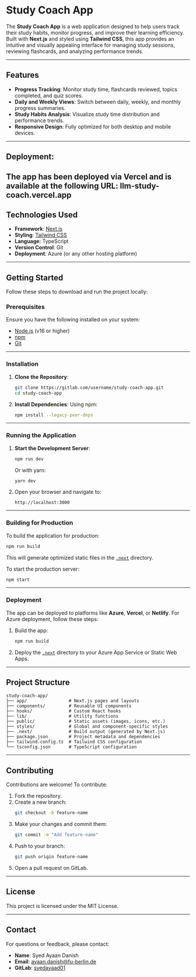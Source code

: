 # Study Coach App

The **Study Coach App** is a web application designed to help users track their study habits, monitor progress, and improve their learning efficiency. Built with **Next.js** and styled using **Tailwind CSS**, this app provides an intuitive and visually appealing interface for managing study sessions, reviewing flashcards, and analyzing performance trends.

---

## Features

- **Progress Tracking**: Monitor study time, flashcards reviewed, topics completed, and quiz scores.
- **Daily and Weekly Views**: Switch between daily, weekly, and monthly progress summaries.
- **Study Habits Analysis**: Visualize study time distribution and performance trends.
- **Responsive Design**: Fully optimized for both desktop and mobile devices.

---
## Deployment:
The app has been deployed via Vercel and is available at the following URL:
llm-study-coach.vercel.app
---



## Technologies Used

- **Framework**: [Next.js](https://nextjs.org/)
- **Styling**: [Tailwind CSS](https://tailwindcss.com/)
- **Language**: TypeScript
- **Version Control**: Git
- **Deployment**: Azure (or any other hosting platform)

---

## Getting Started

Follow these steps to download and run the project locally:

### Prerequisites

Ensure you have the following installed on your system:

- [Node.js](https://nodejs.org/) (v16 or higher)
- [npm](https://www.npmjs.com/)
- [Git](https://git-scm.com/)

---

### Installation

1. **Clone the Repository**:
   ```bash
   git clone https://gitlab.com/username/study-coach-app.git
   cd study-coach-app
   ```

2. **Install Dependencies**:
   Using npm:
   ```bash
   npm install --legacy-peer-deps
   ```

---

### Running the Application

1. **Start the Development Server**:
   ```bash
   npm run dev
   ```
   Or with yarn:
   ```bash
   yarn dev
   ```

2. Open your browser and navigate to:
   ```
   http://localhost:3000
   ```

---

### Building for Production

To build the application for production:

```bash
npm run build
```

This will generate optimized static files in the [`.next`](.next ) directory.

To start the production server:

```bash
npm start
```

---

### Deployment

The app can be deployed to platforms like **Azure**, **Vercel**, or **Netlify**. For Azure deployment, follow these steps:

1. Build the app:
   ```bash
   npm run build
   ```

2. Deploy the [`.next`](.next ) directory to your Azure App Service or Static Web Apps.

---

## Project Structure

```plaintext
study-coach-app/
├── app/                # Next.js pages and layouts
├── components/         # Reusable UI components
├── hooks/              # Custom React hooks
├── lib/                # Utility functions
├── public/             # Static assets (images, icons, etc.)
├── styles/             # Global and component-specific styles
├── .next/              # Build output (generated by Next.js)
├── package.json        # Project metadata and dependencies
├── tailwind.config.ts  # Tailwind CSS configuration
└── tsconfig.json       # TypeScript configuration
```

---

## Contributing

Contributions are welcome! To contribute:

1. Fork the repository.
2. Create a new branch:
   ```bash
   git checkout -b feature-name
   ```
3. Make your changes and commit them:
   ```bash
   git commit -m "Add feature-name"
   ```
4. Push to your branch:
   ```bash
   git push origin feature-name
   ```
5. Open a pull request on GitLab.

---

## License

This project is licensed under the MIT License.

---

## Contact

For questions or feedback, please contact:

- **Name**: Syed Ayaan Danish
- **Email**: [ayaan.danish@fu-berlin.de](mailto:ayaan.danish@fu-berlin.de)
- **GitLab**: [syedayaad01](https://git.imp.fu-berlin.de/syedayaad01)

